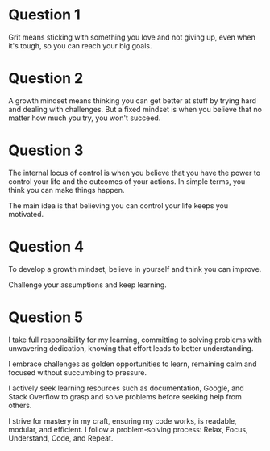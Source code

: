 # Question 1
Grit means sticking with something you love and not giving up, even when it's tough, so you can reach your big goals.

# Question 2
A growth mindset means thinking you can get better at stuff by trying hard and dealing with challenges. But a fixed mindset is when you believe that no matter how much you try, you won't succeed.

# Question 3
The internal locus of control is when you believe that you have the power to control your life and the outcomes of your actions. In simple terms, you think you can make things happen.

The main idea is that believing you can control your life keeps you motivated.

# Question 4
To develop a growth mindset, believe in yourself and think you can improve.

Challenge your assumptions and keep learning.

# Question 5
I take full responsibility for my learning, committing to solving problems with unwavering dedication, knowing that effort leads to better understanding.

I embrace challenges as golden opportunities to learn, remaining calm and focused without succumbing to pressure.

I actively seek learning resources such as documentation, Google, and Stack Overflow to grasp and solve problems before seeking help from others.

I strive for mastery in my craft, ensuring my code works, is readable, modular, and efficient. I follow a problem-solving process: Relax, Focus, Understand, Code, and Repeat.
